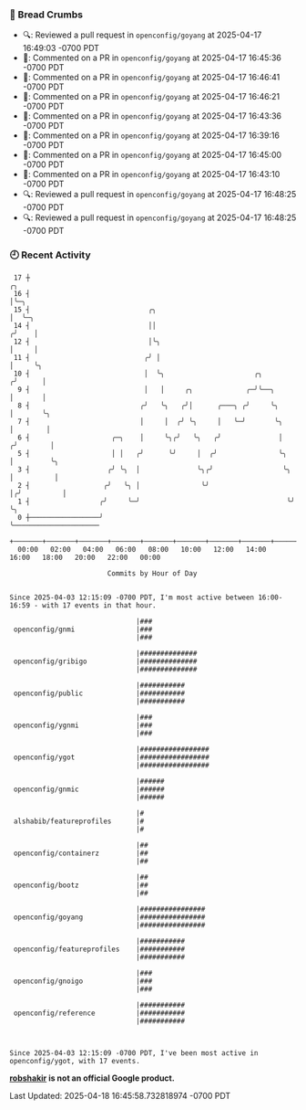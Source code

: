 ### 🍞 Bread Crumbs

 * 🔍: Reviewed a pull request in  `openconfig/goyang` at 2025-04-17 16:49:03 -0700 PDT
 * 💬: Commented on a PR in  `openconfig/goyang` at 2025-04-17 16:45:36 -0700 PDT
 * 💬: Commented on a PR in  `openconfig/goyang` at 2025-04-17 16:46:41 -0700 PDT
 * 💬: Commented on a PR in  `openconfig/goyang` at 2025-04-17 16:46:21 -0700 PDT
 * 💬: Commented on a PR in  `openconfig/goyang` at 2025-04-17 16:43:36 -0700 PDT
 * 💬: Commented on a PR in  `openconfig/goyang` at 2025-04-17 16:39:16 -0700 PDT
 * 💬: Commented on a PR in  `openconfig/goyang` at 2025-04-17 16:45:00 -0700 PDT
 * 💬: Commented on a PR in  `openconfig/goyang` at 2025-04-17 16:43:10 -0700 PDT
 * 🔍: Reviewed a pull request in  `openconfig/goyang` at 2025-04-17 16:48:25 -0700 PDT
 * 🔍: Reviewed a pull request in  `openconfig/goyang` at 2025-04-17 16:48:25 -0700 PDT

### 🕘 Recent Activity
```
 17 ┼                                                                    ╭╮
 16 ┤                                                                    │╰─╮
 15 ┤                             ╭╮                                     │  ╰─╮
 14 ┤                             ││                                    ╭╯    │
 12 ┤                             │╰╮                                   │     │
 11 ┤                            ╭╯ │                                   │     ╰╮
 10 ┤                            │  ╰╮                      ╭╮         ╭╯      │
  9 ┤                            │   │     ╭╮             ╭─╯╰──╮      │       │
  8 ┤                           ╭╯   ╰╮   ╭╯│      ╭───╮ ╭╯     ╰╮     │       ╰╮
  7 ┤                           │     │  ╭╯ ╰╮     │   ╰─╯       ╰╮    │        │
  6 ┤                    ╭─╮    │     ╰╮╭╯   ╰╮   ╭╯              │   ╭╯        │
  5 ┤                    │ │   ╭╯      ╰╯     │  ╭╯               ╰╮  │         ╰╮
  3 ┤                   ╭╯ ╰╮  │              ╰╮╭╯                 ╰╮ │          │
  2 ┤                  ╭╯   ╰╮ │               ╰╯                   │╭╯          │
  1 ┤                 ╭╯     ╰─╯                                    ╰╯           ╰╮
  0 ┼─────────────────╯                                                           ╰─────────────────────
    +───────+───────+───────+───────+───────+───────+───────+───────+───────+───────+───────+───────+────
  00:00   02:00   04:00   06:00   08:00   10:00   12:00   14:00   16:00   18:00   20:00   22:00   00:00   

						Commits by Hour of Day


Since 2025-04-03 12:15:09 -0700 PDT, I'm most active between 16:00-16:59 - with 17 events in that hour.

```



```
                               |###
 openconfig/gnmi               |###
                               |###

                               |##############
 openconfig/gribigo            |##############
                               |##############

                               |###########
 openconfig/public             |###########
                               |###########

                               |###
 openconfig/ygnmi              |###
                               |###

                               |#################
 openconfig/ygot               |#################
                               |#################

                               |######
 openconfig/gnmic              |######
                               |######

                               |#
 alshabib/featureprofiles      |#
                               |#

                               |##
 openconfig/containerz         |##
                               |##

                               |##
 openconfig/bootz              |##
                               |##

                               |################
 openconfig/goyang             |################
                               |################

                               |###########
 openconfig/featureprofiles    |###########
                               |###########

                               |###
 openconfig/gnoigo             |###
                               |###

                               |###########
 openconfig/reference          |###########
                               |###########



Since 2025-04-03 12:15:09 -0700 PDT, I've been most active in openconfig/ygot, with 17 events.

```
**[robshakir](mailto:robjs@google.com) is not an official Google product.**  


Last Updated: 2025-04-18 16:45:58.732818974 -0700 PDT
